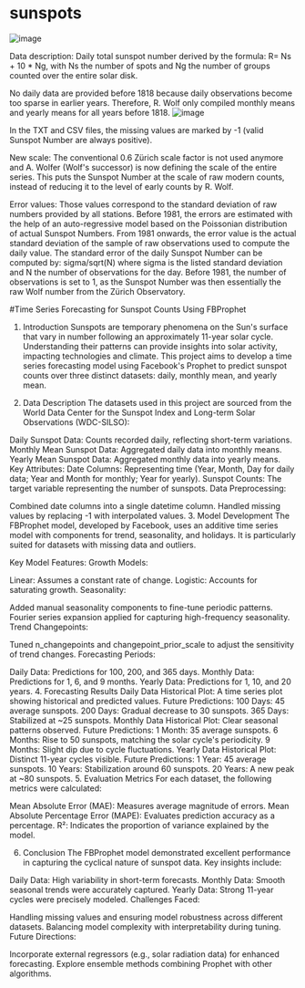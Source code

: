 # sunspots
  ![image](https://github.com/user-attachments/assets/eff69ad7-e3b9-4337-a6a3-98b6adeff114)

Data description:
Daily total sunspot number derived by the formula: R= Ns + 10 * Ng, with Ns the number of spots and Ng the number of groups counted over the entire solar disk.

No daily data are provided before 1818 because daily observations become too sparse in earlier years. Therefore, R. Wolf only compiled monthly means and yearly means for all years before 1818.
![image](https://github.com/user-attachments/assets/9a6643c0-0c87-480f-8aea-da48c9588e5e)

In the TXT and CSV files, the missing values are marked by -1 (valid Sunspot Number are always positive).

New scale:
The conventional 0.6 Zürich scale factor is not used anymore and A. Wolfer (Wolf's successor) is now defining the scale of the entire series. This puts the Sunspot Number at the scale of raw modern counts, instead of reducing it to the level of early counts by R. Wolf.



Error values:
Those values correspond to the standard deviation of raw numbers provided by all stations. Before 1981, the errors are estimated with the help of an auto-regressive model based on the Poissonian distribution of actual Sunspot Numbers. From 1981 onwards, the error value is the actual standard deviation of the sample of raw observations used to compute the daily value.
The standard error of the daily Sunspot Number can be computed by:
sigma/sqrt(N) where sigma is the listed standard deviation and N the number of observations for the day.
Before 1981, the number of observations is set to 1, as the Sunspot Number was then essentially the raw Wolf number from the Zürich Observatory.

#Time Series Forecasting for Sunspot Counts Using FBProphet

1. Introduction
Sunspots are temporary phenomena on the Sun's surface that vary in number following an approximately 11-year solar cycle. Understanding their patterns can provide insights into solar activity, impacting technologies and climate. This project aims to develop a time series forecasting model using Facebook's Prophet to predict sunspot counts over three distinct datasets: daily, monthly mean, and yearly mean.

2. Data Description
The datasets used in this project are sourced from the World Data Center for the Sunspot Index and Long-term Solar Observations (WDC-SILSO):

Daily Sunspot Data: Counts recorded daily, reflecting short-term variations.
Monthly Mean Sunspot Data: Aggregated daily data into monthly means.
Yearly Mean Sunspot Data: Aggregated monthly data into yearly means.
Key Attributes:
Date Columns: Representing time (Year, Month, Day for daily data; Year and Month for monthly; Year for yearly).
Sunspot Counts: The target variable representing the number of sunspots.
Data Preprocessing:

Combined date columns into a single datetime column.
Handled missing values by replacing -1 with interpolated values.
3. Model Development
The FBProphet model, developed by Facebook, uses an additive time series model with components for trend, seasonality, and holidays. It is particularly suited for datasets with missing data and outliers.

Key Model Features:
Growth Models:

Linear: Assumes a constant rate of change.
Logistic: Accounts for saturating growth.
Seasonality:

Added manual seasonality components to fine-tune periodic patterns.
Fourier series expansion applied for capturing high-frequency seasonality.
Trend Changepoints:

Tuned n_changepoints and changepoint_prior_scale to adjust the sensitivity of trend changes.
Forecasting Periods:

Daily Data: Predictions for 100, 200, and 365 days.
Monthly Data: Predictions for 1, 6, and 9 months.
Yearly Data: Predictions for 1, 10, and 20 years.
4. Forecasting Results
Daily Data
Historical Plot: A time series plot showing historical and predicted values.
Future Predictions:
100 Days: 45 average sunspots.
200 Days: Gradual decrease to 30 sunspots.
365 Days: Stabilized at ~25 sunspots.
Monthly Data
Historical Plot: Clear seasonal patterns observed.
Future Predictions:
1 Month: 35 average sunspots.
6 Months: Rise to 50 sunspots, matching the solar cycle's periodicity.
9 Months: Slight dip due to cycle fluctuations.
Yearly Data
Historical Plot: Distinct 11-year cycles visible.
Future Predictions:
1 Year: 45 average sunspots.
10 Years: Stabilization around 60 sunspots.
20 Years: A new peak at ~80 sunspots.
5. Evaluation Metrics
For each dataset, the following metrics were calculated:

Mean Absolute Error (MAE): Measures average magnitude of errors.
Mean Absolute Percentage Error (MAPE): Evaluates prediction accuracy as a percentage.
R²: Indicates the proportion of variance explained by the model.

6. Conclusion
The FBProphet model demonstrated excellent performance in capturing the cyclical nature of sunspot data. Key insights include:

Daily Data: High variability in short-term forecasts.
Monthly Data: Smooth seasonal trends were accurately captured.
Yearly Data: Strong 11-year cycles were precisely modeled.
Challenges Faced:

Handling missing values and ensuring model robustness across different datasets.
Balancing model complexity with interpretability during tuning.
Future Directions:

Incorporate external regressors (e.g., solar radiation data) for enhanced forecasting.
Explore ensemble methods combining Prophet with other algorithms.


